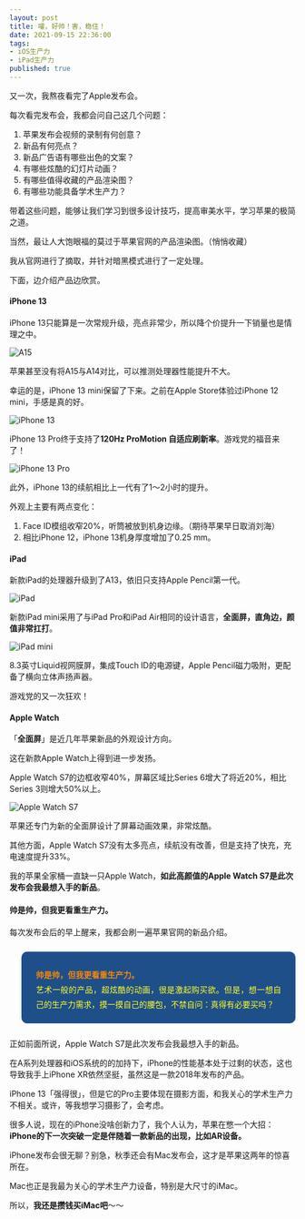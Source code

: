 ```yaml
---
layout: post
title: 嚯，好帅！害，稳住！
date: 2021-09-15 22:36:00
tags: 
- iOS生产力
- iPad生产力
published: true
---
```




又一次，我熬夜看完了Apple发布会。

每次看完发布会，我都会问自己这几个问题：
1. 苹果发布会视频的录制有何创意？
2. 新品有何亮点？
3. 新品广告语有哪些出色的文案？
4. 有哪些炫酷的幻灯片动画？
5. 有哪些值得收藏的产品渲染图？
6. 有哪些功能具备学术生产力？

带着这些问题，能够让我们学习到很多设计技巧，提高审美水平，学习苹果的极简之道。

当然，最让人大饱眼福的莫过于苹果官网的产品渲染图。（悄悄收藏）

我从官网进行了摘取，并针对暗黑模式进行了一定处理。

下面，边介绍产品边欣赏。



#### iPhone 13

iPhone 13只能算是一次常规升级，亮点非常少，所以降个价提升一下销量也是情理之中。

![A15](https://gitee.com/qnscholar/figurebed/raw/master/img/20210915195700.png)

苹果甚至没有将A15与A14对比，可以推测处理器性能提升不大。

幸运的是，iPhone 13 mini保留了下来。之前在Apple Store体验过iPhone 12 mini，手感是真的好。

![iPhone 13](https://gitee.com/qnscholar/figurebed/raw/master/img/20210915195947.png)

iPhone 13 Pro终于支持了**120Hz ProMotion 自适应刷新率**。游戏党的福音来了！

![iPhone 13 Pro](https://gitee.com/qnscholar/figurebed/raw/master/img/20210915195018.png)

此外，iPhone 13的续航相比上一代有了1～2小时的提升。

外观上主要有两点变化：

1. Face ID模组收窄20%，听筒被放到机身边缘。（期待苹果早日取消刘海）
2. 相比iPhone 12，iPhone 13机身厚度增加了0.25 mm。



#### iPad

新款iPad的处理器升级到了A13，依旧只支持Apple Pencil第一代。

![iPad](https://gitee.com/qnscholar/figurebed/raw/master/img/20210915200959.png)

新款iPad mini采用了与iPad Pro和iPad Air相同的设计语言，**全面屏，直角边，颜值非常扛打**。

![iPad mini](https://gitee.com/qnscholar/figurebed/raw/master/img/20210915194448.png)

8.3英寸Liquid视网膜屏，集成Touch ID的电源键，Apple Pencil磁力吸附，更配备了横向立体声扬声器。

游戏党的又一次狂欢！

#### Apple Watch

「**全面屏**」是近几年苹果新品的外观设计方向。

这在新款Apple Watch上得到进一步发扬。

Apple Watch S7的边框收窄40%，屏幕区域比Series 6增大了将近20%，相比Series 3则增大50%以上。

![Apple Watch S7](https://gitee.com/qnscholar/figurebed/raw/master/img/20210915194740.png)

苹果还专门为新的全面屏设计了屏幕动画效果，非常炫酷。

其他方面，Apple Watch S7没有太多亮点，续航没有改善，但是支持了快充，充电速度提升33%。

我的苹果全家桶一直缺一只Apple Watch，**如此高颜值的Apple Watch S7是此次发布会我最想入手的新品**。


#### 帅是帅，但我更看重生产力。

每次发布会后的早上醒来，我都会刷一遍苹果官网的新品介绍。

<blockquote data-tool="科技兽" style="border-top: none;border-right: none;border-bottom: none;font-size: 0.9em;background: url(https://figurebed-iseex.oss-cn-hangzhou.aliyuncs.com/img/20210519013028.png) 10px 10px / 40px no-repeat rgb(31,79,137);overflow: auto;color: inherit;border-left: 0px;padding: 1.2em 2em;margin-bottom: 2em;margin-top: 2em;text-align: center;border-radius: 10px;"><p style="font-family: Optima-Regular, Optima, PingFangSC-light, PingFangTC-light, &quot;PingFang SC&quot;, Cambria, Cochin, Georgia, Times, &quot;Times New Roman&quot;, serif;text-align: justify;line-height: 26px;margin-top: 1em;margin-bottom: 0.3em;font-size: 14px;color: rgb(255, 255, 38);"><strong style="color: #fc8705;">帅是帅，但我更看重生产力。</strong><br  />艺术一般的产品，超炫酷的动画，很是激起购买欲。但是，想一想自己的生产力需求，摸一摸自己的腰包，不禁自问：真得有必要买吗？</p></blockquote>



正如前面所说，Apple Watch S7是此次发布会我最想入手的新品。

在A系列处理器和iOS系统的的加持下，iPhone的性能基本处于过剩的状态，这也导致我手上iPhone XR依然坚挺，虽然这是一款2018年发布的产品。

iPhone 13「强得很」，但是它的Pro主要体现在摄影方面，和我关心的学术生产力不相关。或许，等我想学习摄影了，会考虑。

很多人说，现在的iPhone没啥创新力了，我个人认为，苹果在憋一个大招：**iPhone的下一次突破一定是伴随着一款新品的出现，比如AR设备。**

iPhone发布会很无聊？别急，秋季还会有Mac发布会，这才是苹果这两年的惊喜所在。

Mac也正是我最为关心的学术生产力设备，特别是大尺寸的iMac。

所以，**我还是攒钱买iMac吧**～～